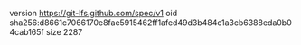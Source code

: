version https://git-lfs.github.com/spec/v1
oid sha256:d8661c7066170e8fae5915462ff1afed49d3b484c1a3cb6388eda0b04cab165f
size 2287
